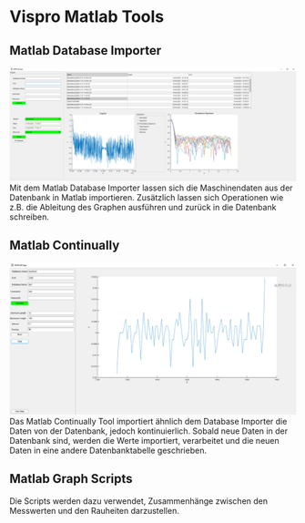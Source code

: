 # Vispro Matlab Tools
## Matlab Database Importer
![Bild](/Pictures/Database_Importer.png)
Mit dem Matlab Database Importer lassen sich die Maschinendaten aus der Datenbank in Matlab importieren. Zusätzlich lassen sich Operationen wie z.B. die Ableitung des Graphen ausführen und zurück in die Datenbank schreiben.



## Matlab Continually
![Bild](/Pictures/Continually.png)
Das Matlab Continually Tool importiert ähnlich dem Database Importer die Daten von der Datenbank, jedoch kontinuierlich. Sobald neue Daten in der Datenbank sind, werden die Werte importiert, verarbeitet und die neuen Daten in eine andere Datenbanktabelle geschrieben.

## Matlab Graph Scripts
Die Scripts werden dazu verwendet, Zusammenhänge zwischen den Messwerten und den Rauheiten darzustellen.